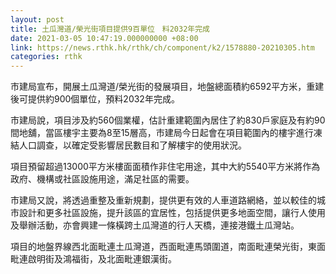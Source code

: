 ```yaml
---
layout: post
title: 土瓜灣道/榮光街項目提供9百單位　料2032年完成
date: 2021-03-05 10:47:19.000000000 +08:00
link: https://news.rthk.hk/rthk/ch/component/k2/1578880-20210305.htm
categories: rthk
---
```


市建局宣布，開展土瓜灣道/榮光街的發展項目，地盤總面積約6592平方米，重建後可提供約900個單位，預料2032年完成。

市建局說，項目涉及約560個業權，估計重建範圍內居住了約830戶家庭及有約90間地舖，當區樓宇主要為8至15層高，市建局今日起會在項目範圍內的樓宇進行凍結人口調查，以確定受影響居民數目和了解樓宇的使用狀況。

項目預留超過13000平方米樓面面積作非住宅用途，其中大約5540平方米將作為政府、機構或社區設施用途，滿足社區的需要。

市建局又說，將透過重整及重新規劃，提供更有效的人車道路網絡，並以較佳的城市設計和更多社區設施，提升該區的宜居性，包括提供更多地面空間，讓行人使用及舉辦活動，亦會興建一條橫跨土瓜灣道的行人天橋，連接港鐵土瓜灣站。

項目的地盤界線西北面毗連土瓜灣道，西面毗連馬頭圍道，南面毗連榮光街，東面毗連啟明街及鴻福街，及北面毗連銀漢街。
